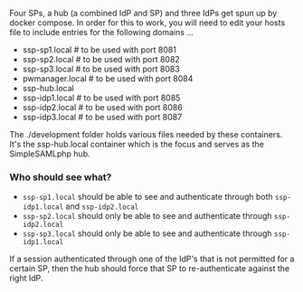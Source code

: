 Four SPs, a hub (a combined IdP and SP) and three IdPs get spun up by docker compose.  In order for this to work, you will need to edit your hosts file to include entries for the following domains ...
* ssp-sp1.local   # to be used with port 8081
* ssp-sp2.local   # to be used with port 8082
* ssp-sp3.local   # to be used with port 8083
* pwmanager.local # to be used with port 8084
* ssp-hub.local
* ssp-idp1.local  # to be used with port 8085
* ssp-idp2.local  # to be used with port 8086
* ssp-idp3.local  # to be used with port 8087

The ./development folder holds various files needed by these containers.  It's the ssp-hub.local container which is the focus and serves as the SimpleSAMLphp hub.

### Who should see what?
* `ssp-sp1.local` should be able to see and authenticate through both `ssp-idp1.local` and `ssp-idp2.local`
* `ssp-sp2.local` should only be able to see and authenticate through `ssp-idp2.local`
* `ssp-sp3.local` should only be able to see and authenticate through `ssp-idp1.local`

If a session authenticated through one of the IdP's that is not permitted for a certain SP, then the hub should force that SP to re-authenticate against the right IdP.
